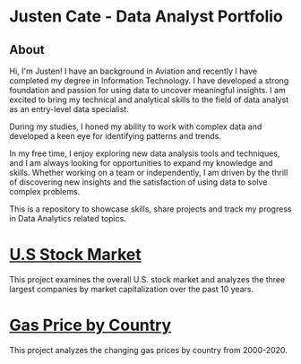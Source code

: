 # Justen Cate - Data Analyst Portfolio

## About
Hi, I'm Justen! I have an background in Aviation and recently I have completed my degree in Information Technology. I have developed a strong foundation and passion for using data to uncover meaningful insights. I am excited to bring my technical and analytical skills to the field of data analyst as an entry-level data specialist. 

During my studies, I honed my ability to work with complex data and developed a keen eye for identifying patterns and trends. 

In my free time, I enjoy exploring new data analysis tools and techniques, and I am always looking for opportunities to expand my knowledge and skills. Whether working on a team or independently, I am driven by the thrill of discovering new insights and the satisfaction of using data to solve complex problems.

This is a repository to showcase skills, share projects and track my progress in Data Analytics related topics.

# [U.S Stock Market](https://github.com/MrJCate/USStockMarket)

This project examines the overall U.S. stock market and analyzes the three largest companies by market capitalization over the past 10 years.

# [Gas Price by Country](https://github.com/MrJCate/GasPricesbyCountry)

This project analyzes the changing gas prices by country from 2000-2020.
